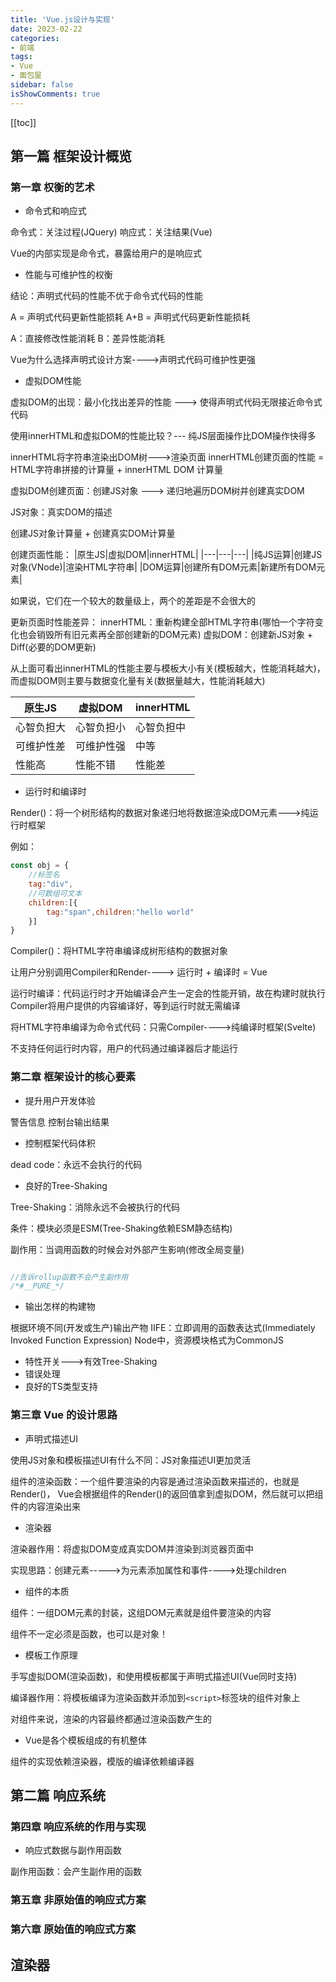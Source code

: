 ```yaml
---
title: 'Vue.js设计与实现'
date: 2023-02-22
categories:
- 前端
tags:
- Vue
- 面包屋
sidebar: false
isShowComments: true
---
```

[[toc]]

## 第一篇 框架设计概览

### 第一章 权衡的艺术

* 命令式和响应式

命令式：关注过程(JQuery)
响应式：关注结果(Vue)

Vue的内部实现是命令式，暴露给用户的是响应式

* 性能与可维护性的权衡

结论：声明式代码的性能不优于命令式代码的性能

A = 声明式代码更新性能损耗
A+B = 声明式代码更新性能损耗

A：直接修改性能消耗
B：差异性能消耗

Vue为什么选择声明式设计方案---->声明式代码可维护性更强

* 虚拟DOM性能

虚拟DOM的出现：最小化找出差异的性能 ---> 使得声明式代码无限接近命令式代码

使用innerHTML和虚拟DOM的性能比较？--- 纯JS层面操作比DOM操作快得多

innerHTML将字符串渲染出DOM树--->渲染页面
innerHTML创建页面的性能 = HTML字符串拼接的计算量 + innerHTML DOM 计算量

虚拟DOM创建页面：创建JS对象 ---> 递归地遍历DOM树并创建真实DOM

JS对象：真实DOM的描述

创建JS对象计算量 + 创建真实DOM计算量

创建页面性能：
|原生JS|虚拟DOM|innerHTML|
|---|---|---|
|纯JS运算|创建JS对象(VNode)|渲染HTML字符串|
|DOM运算|创建所有DOM元素|新建所有DOM元素|

如果说，它们在一个较大的数量级上，两个的差距是不会很大的

更新页面时性能差异：
innerHTML：重新构建全部HTML字符串(哪怕一个字符变化也会销毁所有旧元素再全部创建新的DOM元素)
虚拟DOM：创建新JS对象 + Diff(必要的DOM更新)

从上面可看出innerHTML的性能主要与模板大小有关(模板越大，性能消耗越大)，而虚拟DOM则主要与数据变化量有关(数据量越大，性能消耗越大)

| 原生JS  | 虚拟DOM | innerHTML |
|-------|-------|-----------|
| 心智负担大 | 心智负担小 | 心智负担中     |
| 可维护性差 | 可维护性强 |中等|
| 性能高   | 性能不错  | 性能差       |

* 运行时和编译时

Render()：将一个树形结构的数据对象递归地将数据渲染成DOM元素--->纯运行时框架

例如：
```js
const obj = {
    //标签名
    tag:"div",
    //可数组可文本
    children:[{
        tag:"span",children:"hello world"
    }]
}
```

Compiler()：将HTML字符串编译成树形结构的数据对象

让用户分别调用Compiler和Render----> 运行时 + 编译时 = Vue

运行时编译：代码运行时才开始编译会产生一定会的性能开销，故在构建时就执行Compiler将用户提供的内容编译好，等到运行时就无需编译

将HTML字符串编译为命令式代码：只需Compiler---->纯编译时框架(Svelte)

不支持任何运行时内容，用户的代码通过编译器后才能运行

### 第二章 框架设计的核心要素
* 提升用户开发体验

警告信息
控制台输出结果

* 控制框架代码体积

dead code：永远不会执行的代码

* 良好的Tree-Shaking

Tree-Shaking：消除永远不会被执行的代码

条件：模块必须是ESM(Tree-Shaking依赖ESM静态结构)

副作用：当调用函数的时候会对外部产生影响(修改全局变量)

```js

//告诉rollup函数不会产生副作用
/*#__PURE_*/
```

* 输出怎样的构建物

根据环境不同(开发或生产)输出产物
IIFE：立即调用的函数表达式(Immediately Invoked Function Expression)
Node中，资源模块格式为CommonJS

* 特性开关--->有效Tree-Shaking
* 错误处理
* 良好的TS类型支持

### 第三章 Vue 的设计思路
* 声明式描述UI

使用JS对象和模板描述UI有什么不同：JS对象描述UI更加灵活

组件的渲染函数：一个组件要渲染的内容是通过渲染函数来描述的，也就是Render()，
Vue会根据组件的Render()的返回值拿到虚拟DOM，然后就可以把组件的内容渲染出来

* 渲染器

渲染器作用：将虚拟DOM变成真实DOM并渲染到浏览器页面中

实现思路：创建元素----->为元素添加属性和事件---->处理children

* 组件的本质

组件：一组DOM元素的封装，这组DOM元素就是组件要渲染的内容

组件不一定必须是函数，也可以是对象！

* 模板工作原理

手写虚拟DOM(渲染函数)，和使用模板都属于声明式描述UI(Vue同时支持)

编译器作用：将模板编译为渲染函数并添加到`<script>`标签块的组件对象上

对组件来说，渲染的内容最终都通过渲染函数产生的

* Vue是各个模板组成的有机整体

组件的实现依赖渲染器，模版的编译依赖编译器

## 第二篇 响应系统

### 第四章 响应系统的作用与实现
* 响应式数据与副作用函数

副作用函数：会产生副作用的函数


### 第五章 非原始值的响应式方案

### 第六章 原始值的响应式方案

## 渲染器

